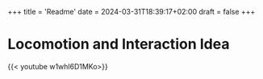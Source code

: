 +++
title = 'Readme'
date = 2024-03-31T18:39:17+02:00
draft = false
+++
# Locomotion and Interaction Idea 

{{< youtube w1whl6D1MKo>}}